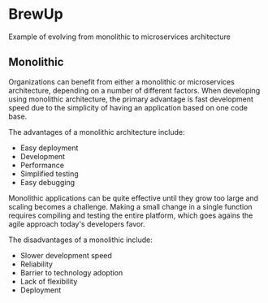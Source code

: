 # BrewUp
Example of evolving from monolithic to microservices architecture

## Monolithic
Organizations can benefit from either a monolithic or microservices architecture, depending on a number
of different factors. When developing using monolithic architecture, the primary advantage is fast
development speed due to the simplicity of having an application based on one code base.

The advantages of a monolithic architecture include:
- Easy deployment
- Development
- Performance
- Simplified testing
- Easy debugging

Monolithic applications can be quite effective until they grow too large and scaling becomes a challenge.
Making a small change in a single function requires compiling and testing the entire platform, 
which goes agains the agile approach today's developers favor.

The disadvantages of a monolithic include:
- Slower development speed
- Reliability
- Barrier to technology adoption
- Lack of flexibility
- Deployment


